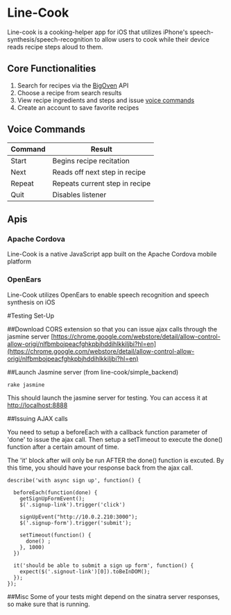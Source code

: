 # Line-Cook
Line-cook is a cooking-helper app for iOS that utilizes iPhone's speech-synthesis/speech-recognition to allow users to cook while their device reads recipe steps aloud to them.

## Core Functionalities
1. Search for recipes via the [BigOven](http://api.bigoven.com/documentation "BigOven Documentation") API
2. Choose a recipe from search results
3. View recipe ingredients and steps and issue [voice commands](https://github.com/nyc-rock-doves-2015/line-cook/tree/readme_final)
4. Create an account to save favorite recipes

## Voice Commands
 Command        | Result
| ------------- |-------------------------------|
| Start         | Begins recipe recitation      |
| Next          | Reads off next step in recipe |
| Repeat        | Repeats current step in recipe|
| Quit          | Disables listener             |

## Apis
### Apache Cordova
Line-Cook is a native JavaScript app built on the Apache Cordova mobile platform
### OpenEars
Line-Cook utilizes OpenEars to enable speech recognition and speech synthesis on iOS

#Testing Set-Up

##Download CORS extension so that you can issue ajax calls through the jasmine server
[https://chrome.google.com/webstore/detail/allow-control-allow-origi/nlfbmbojpeacfghkpbjhddihlkkiljbi?hl=en](https://chrome.google.com/webstore/detail/allow-control-allow-origi/nlfbmbojpeacfghkpbjhddihlkkiljbi?hl=en)

##Launch Jasmine server
(from line-cook/simple_backend)
```
rake jasmine 
```
This should launch the jasmine server for testing. You can access it at [http://localhost:8888](http://localhost:8888)

##Issuing AJAX calls

You need to setup a beforeEach with a callback function parameter of 'done' to issue the ajax call.
Then setup a setTimeout to execute the done() function after a certain amount of time.

The 'it' block after will only be run AFTER the done() function is excuted. By this time, you should have your response back from the ajax call.

```
describe('with async sign up', function() {

  beforeEach(function(done) {
    getSignUpFormEvent();
    $('.signup-link').trigger('click')

    signUpEvent("http://10.0.2.210:3000");
    $('.signup-form').trigger('submit');

    setTimeout(function() {
      done() ;
    }, 1000)
  })

  it('should be able to submit a sign up form', function() {
    expect($('.signout-link')[0]).toBeInDOM();
  });
});
```

##Misc
Some of your tests might depend on the sinatra server responses, so make sure that is running.
